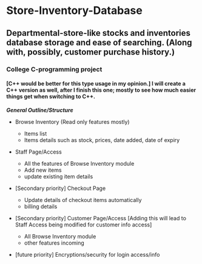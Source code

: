 # Store-Inventory-Database
## Departmental-store-like stocks and inventories database storage and ease of searching. (Along with, possibly, customer purchase history.)
### College C-programming project
#### [C++ would be better for this type usage in my opinion.] I will create a C++ version as well, after I finish this one; mostly to see how much easier things get when switching to C++. 


<p><b><i>General Outline/Structure</i></b></p>

* Browse Inventory (Read only features mostly)
  * <tab> Items list
  * <tab> Items details such as stock, prices, date added, date of expiry

* Staff Page/Access
  * <tab> All the features of Browse Inventory module
  * <tab> Add new items
  * <tab> update existing item details

* [Secondary priority] Checkout Page
  * <tab> Update details of checkout items automatically
  * <tab> billing details

* [Secondary priority] Customer Page/Access [Adding this will lead to Staff Access being modified for customer info access]
  * <tab> All Browse Inventory module
  * <tab> other features incoming

* [future priority] Encryptions/security for login access/info
